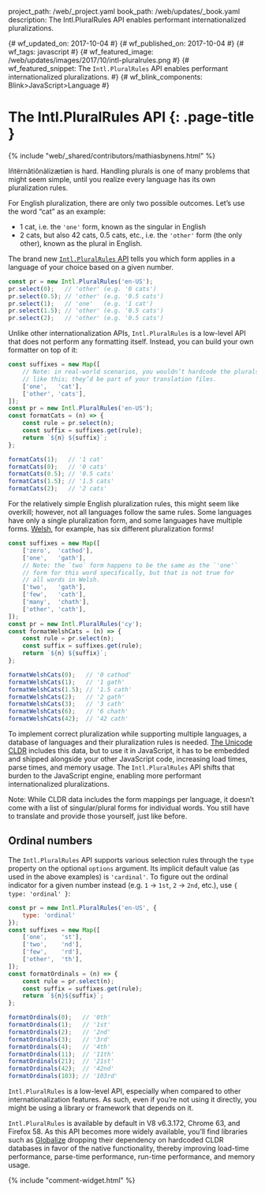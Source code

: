 project_path: /web/_project.yaml
book_path: /web/updates/_book.yaml
description: The Intl.PluralRules API enables performant internationalized pluralizations.

{# wf_updated_on: 2017-10-04 #}
{# wf_published_on: 2017-10-04 #}
{# wf_tags: javascript #}
{# wf_featured_image: /web/updates/images/2017/10/intl-pluralrules.png #}
{# wf_featured_snippet: The `Intl.PluralRules` API enables performant internationalized pluralizations. #}
{# wf_blink_components: Blink>JavaScript>Language #}

# The Intl.PluralRules API {: .page-title }

{% include "web/_shared/contributors/mathiasbynens.html" %}

Iñtërnâtiônàlizætiøn is hard. Handling plurals is one of many problems that
might seem simple, until you realize every language has its own pluralization
rules.

For English pluralization, there are only two possible outcomes. Let’s use the
word “cat” as an example:

* 1 cat, i.e. the `'one'` form, known as the singular in English
* 2 cats, but also 42 cats, 0.5 cats, etc., i.e. the `'other'` form (the only
other), known as the plural in English.

The brand new [`Intl.PluralRules`
API](https://github.com/tc39/proposal-intl-plural-rules) tells you which
form applies in a language of your choice based on a given number.

```js
const pr = new Intl.PluralRules('en-US');
pr.select(0);   // 'other' (e.g. '0 cats')
pr.select(0.5); // 'other' (e.g. '0.5 cats')
pr.select(1);   // 'one'   (e.g. '1 cat')
pr.select(1.5); // 'other' (e.g. '0.5 cats')
pr.select(2);   // 'other' (e.g. '0.5 cats')
```

Unlike other internationalization APIs, `Intl.PluralRules` is a low-level API
that does not perform any formatting itself. Instead, you can build your own
formatter on top of it:

```js
const suffixes = new Map([
	// Note: in real-world scenarios, you wouldn’t hardcode the plurals
	// like this; they’d be part of your translation files.
	['one',   'cat'],
	['other', 'cats'],
]);
const pr = new Intl.PluralRules('en-US');
const formatCats = (n) => {
	const rule = pr.select(n);
	const suffix = suffixes.get(rule);
	return `${n} ${suffix}`;
};

formatCats(1);   // '1 cat'
formatCats(0);   // '0 cats'
formatCats(0.5); // '0.5 cats'
formatCats(1.5); // '1.5 cats'
formatCats(2);   // '2 cats'
```

For the relatively simple English pluralization rules, this might seem like
overkill; however, not all languages follow the same rules. Some languages
have only a single pluralization form, and some languages have multiple forms.
[Welsh](http://unicode.org/cldr/charts/latest/supplemental/language_plural_rules.html#rules),
for example, has six different pluralization forms!

```js
const suffixes = new Map([
	['zero',  'cathod'],
	['one',   'gath'],
	// Note: the `two` form happens to be the same as the `'one'`
	// form for this word specifically, but that is not true for
	// all words in Welsh.
	['two',   'gath'],
	['few',   'cath'],
	['many',  'chath'],
	['other', 'cath'],
]);
const pr = new Intl.PluralRules('cy');
const formatWelshCats = (n) => {
	const rule = pr.select(n);
	const suffix = suffixes.get(rule);
	return `${n} ${suffix}`;
};

formatWelshCats(0);   // '0 cathod'
formatWelshCats(1);   // '1 gath'
formatWelshCats(1.5); // '1.5 cath'
formatWelshCats(2);   // '2 gath'
formatWelshCats(3);   // '3 cath'
formatWelshCats(6);   // '6 chath'
formatWelshCats(42);  // '42 cath'
```

To implement correct pluralization while supporting multiple languages, a
database of languages and their pluralization rules is needed. [The Unicode
CLDR](http://cldr.unicode.org/) includes this data, but to use it in
JavaScript, it has to be embedded and shipped alongside your other
JavaScript code, increasing load times, parse times, and memory usage. The
`Intl.PluralRules` API shifts that burden to the JavaScript engine, enabling
more performant internationalized pluralizations.

Note: While CLDR data includes the form mappings per language, it doesn’t
come with a list of singular/plural forms for individual words. You still
have to translate and provide those yourself, just like before.

## Ordinal numbers

The `Intl.PluralRules` API supports various selection rules through the `type`
property on the optional `options` argument. Its implicit default value (as
used in the above examples) is `'cardinal'`. To figure out the ordinal
indicator for a given number instead (e.g. `1` → `1st`, `2` → `2nd`,
etc.), use `{ type: 'ordinal' }`:

```js
const pr = new Intl.PluralRules('en-US', {
	type: 'ordinal'
});
const suffixes = new Map([
	['one',    'st'],
	['two',    'nd'],
	['few',    'rd'],
	['other',  'th'],
]);
const formatOrdinals = (n) => {
	const rule = pr.select(n);
	const suffix = suffixes.get(rule);
	return `${n}${suffix}`;
};

formatOrdinals(0);   // '0th'
formatOrdinals(1);   // '1st'
formatOrdinals(2);   // '2nd'
formatOrdinals(3);   // '3rd'
formatOrdinals(4);   // '4th'
formatOrdinals(11);  // '11th'
formatOrdinals(21);  // '21st'
formatOrdinals(42);  // '42nd'
formatOrdinals(103); // '103rd'
```

`Intl.PluralRules` is a low-level API, especially when compared to other
internationalization features. As such, even if you’re not using it
directly, you might be using a library or framework that depends on it.

`Intl.PluralRules` is available by default in V8 v6.3.172, Chrome 63, and
Firefox 58. As this API becomes more widely available, you’ll find
libraries such as
[Globalize](https://github.com/globalizejs/globalize#plural-module)
dropping their dependency on hardcoded CLDR databases in favor of the
native functionality, thereby improving load-time performance, parse-time
performance, run-time performance, and memory usage.

{% include "comment-widget.html" %}

